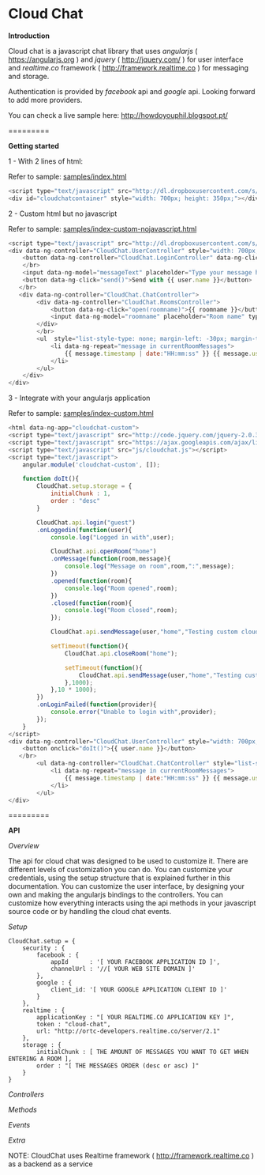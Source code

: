 Cloud Chat
=========

**Introduction**

Cloud chat is a javascript chat library that uses _angularjs_ ( https://angularjs.org ) and _jquery_ ( http://jquery.com/ ) for user interface and _realtime.co_ framework ( http://framework.realtime.co ) for messaging and storage.

Authentication is provided by _facebook_ api and _google_ api. Looking forward to add more providers.

You can check a live sample here: http://howdoyouphil.blogspot.pt/

=========

**Getting started**

1 - With 2 lines of html:

Refer to sample: [samples/index.html](/samples/index.html)

```javascript	
<script type="text/javascript" src="http://dl.dropboxusercontent.com/s/sl5azkks6isi42v/cloudchat.js"></script>
<div id="cloudchatcontainer" style="width: 700px; height: 350px;"></div>
```
	
2 - Custom html but no javascript

Refer to sample: [samples/index-custom-nojavascript.html](/samples/index-custom-nojavascript.html)

```javascript	
<script type="text/javascript" src="http://dl.dropboxusercontent.com/s/sl5azkks6isi42v/cloudchat.js"></script>
<div data-ng-controller="CloudChat.UserController" style="width: 700px; height: 350px; ">
	<button data-ng-controller="CloudChat.LoginController" data-ng-click="login('guest')">login as guest</button>
	</br>
	<input data-ng-model="messageText" placeholder="Type your message here" type="text" />
   	<button data-ng-click="send()">Send with {{ user.name }}</button>
   </br>
   <div data-ng-controller="CloudChat.ChatController">
   		<div data-ng-controller="CloudChat.RoomsController">
   			<button data-ng-click="open(roomname)">{{ roomname }}</button>
   			<input data-ng-model="roomname" placeholder="Room name" type="text" />
   		</div>
   		</br>
   		<ul  style="list-style-type: none; margin-left: -30px; margin-top: 0px; padding-right: 32px; padding-left: 32px;">
   			<li data-ng-repeat="message in currentRoomMessages">
   				{{ message.timestamp | date:"HH:mm:ss" }} {{ message.user }} : {{ message.content }}
   			</li>
   		</ul>
   	</div>
</div>
```

3 - Integrate with your angularjs application

Refer to sample: [samples/index-custom.html](/samples/index-custom.html)
	
```javascript	
<html data-ng-app="cloudchat-custom">
<script type="text/javascript" src="http://code.jquery.com/jquery-2.0.3.min.js"></script>
<script type="text/javascript" src="https://ajax.googleapis.com/ajax/libs/angularjs/1.0.8/angular.min.js"></script>
<script type="text/javascript" src="js/cloudchat.js"></script>
<script type="text/javascript">
	angular.module('cloudchat-custom', []);

	function doIt(){
		CloudChat.setup.storage = {
            initialChunk : 1,
            order : "desc"
        }  

		CloudChat.api.login("guest")
		.onLoggedin(function(user){
			console.log("Logged in with",user);	

			CloudChat.api.openRoom("home")
			.onMessage(function(room,message){
				console.log("Message on room",room,":",message);
			})
			.opened(function(room){
				console.log("Room opened",room);
			})
			.closed(function(room){
				console.log("Room closed",room);	
			});

			CloudChat.api.sendMessage(user,"home","Testing custom cloudchat");

			setTimeout(function(){
				CloudChat.api.closeRoom("home");

				setTimeout(function(){
					CloudChat.api.sendMessage(user,"home","Testing custom cloudchat after close room");
				},1000);
			},10 * 1000);
		})
		.onLoginFailed(function(provider){
			console.error("Unable to login with",provider);
		});	
	}
</script>
<div data-ng-controller="CloudChat.UserController" style="width: 700px; height: 350px; ">
   	<button onclick="doIt()">{{ user.name }}</button>
   </br>
		<ul data-ng-controller="CloudChat.ChatController" style="list-style-type: none; margin-left: -30px; margin-top: 0px; padding-right: 32px; padding-left: 32px;">
			<li data-ng-repeat="message in currentRoomMessages">
				{{ message.timestamp | date:"HH:mm:ss" }} {{ message.user }} : {{ message.content }}
			</li>
		</ul>
</div>
```

=========

**API**

_Overview_

The api for cloud chat was designed to be used to customize it.
There are different levels of customization you can do. You can customize your credentials, using the setup structure that is explained further in this documentation. You can customize the user interface, by designing your own and making the angularjs bindings to the controllers. You can customize how everything interacts using the api methods in your javascript source code or by handling the cloud chat events.

_Setup_

```
CloudChat.setup = {
    security : {
        facebook : {
            appId      : '[ YOUR FACEBOOK APPLICATION ID ]', 
            channelUrl : '//[ YOUR WEB SITE DOMAIN ]' 
        },
        google : {
            client_id: '[ YOUR GOOGLE APPLICATION CLIENT ID ]'
        }
    },        
    realtime : {
        applicationKey : "[ YOUR REALTIME.CO APPLICATION KEY ]",
        token : "cloud-chat",
        url: "http://ortc-developers.realtime.co/server/2.1"
    },
    storage : {
        initialChunk : [ THE AMOUNT OF MESSAGES YOU WANT TO GET WHEN ENTERING A ROOM ],
        order : "[ THE MESSAGES ORDER (desc or asc) ]"
    }        
}
```


_Controllers_

_Methods_

_Events_

_Extra_

NOTE: CloudChat uses Realtime framework ( http://framework.realtime.co ) as a backend as a service

